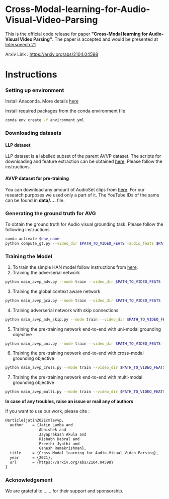 # Cross-Modal-learning-for-Audio-Visual-Video-Parsing



This is the official code release for paper **"Cross-Modal learning for Audio-Visual Video Parsing"**. The paper is accepted and would be presented at [Interspeech 21](https://www.interspeech2021.org/)



Arxiv Link : https://arxiv.org/abs/2104.04598



# Instructions

### Setting up environment

Install Anaconda. More details [here](https://conda.io/projects/conda/en/latest/user-guide/install/index.html)

Install required packages from the conda environment file 

```bash
conda env create -f environment.yml
```



### Downloading datasets

#### LLP dataset 

LLP dataset is a labelled subset of the parent AVVP dataset. The scripts for downloading and feature extraction can be obtained [here](https://github.com/YapengTian/AVVP-ECCV20). Please follow the instructions.

#### AVVP dataset for pre-training

You can download any amount of AudioSet clips from [here](https://research.google.com/audioset/download.html). For our research purposes we used only a part of it. The YouTube IDs of the same can be found in **data/....** file.

### Generating the ground truth for AVG

To obtain the ground truth for Audio visual grounding task. Please follow the following instructions

```bash
conda activate $env_name
python compute_gt.py --video_dir $PATH_TO_VIDEO_FEATS -audio_feats $PATH_TO_AUDIO_FEATS --gt_file $FILENAME_OF_COMPUTED_GT
```



### Training the Model

1. To train the simple HAN model follow instructions from [here](https://github.com/YapengTian/AVVP-ECCV20).
2. Training the adverserial network
```bash
python main_avvp_adv.py --mode train --video_dir $PATH_TO_VIDEO_FEATS --audio_dir $PATH_TO_AUDIO_FEATS
```
3. Training the global context aware network
```bash
python main_avvp_gca.py --mode train --video_dir $PATH_TO_VIDEO_FEATS --audio_dir $PATH_TO_AUDIO_FEATS
```
4. Training adverserial network with skip connections
```bash
python main_avvp_adv_skip.py --mode train --video_dir $PATH_TO_VIDEO_FEATS --audio_dir $PATH_TO_AUDIO_FEATS
```
5. Training the pre-training network end-to-end with uni-modal grounding objective
```bash
python main_avvp_uni.py --mode train --video_dir $PATH_TO_VIDEO_FEATS --audio_dir $PATH_TO_AUDIO_FEATS --gt_file $FILENAME_OF_COMPUTED_GT
```
6. Training the pre-training network end-to-end with cross-modal grounding objective
```bash
python main_avvp_cross.py --mode train --video_dir $PATH_TO_VIDEO_FEATS --audio_dir $PATH_TO_AUDIO_FEATS --gt_file $FILENAME_OF_COMPUTED_GT
```
7. Training the pre-training network end-to-end with multi-modal grounding objective
```bash
python main_avvp_multi.py --mode train --video_dir $PATH_TO_VIDEO_FEATS --audio_dir $PATH_TO_AUDIO_FEATS --gt_file $FILENAME_OF_COMPUTED_GT
```


**In case of any troubles, raise an issue or mail any of authors**

If you want to use our work, please cite : 

```tex
@article{jatin2021cmlavvp,
  author    = {Jatin Lamba and
               Abhishek and
               Jayaprakash Akula and
               Rishabh Dabral and
               Preethi Jyothi and
               Ganesh Ramakrishnan},
  title     = {Cross-Modal learning for Audio-Visual Video Parsing},
  year      = {2021},
  url       = {https://arxiv.org/abs/2104.04598}
}

```

### Acknowledgement

We are grateful to ......  for their support and sponsorship.
